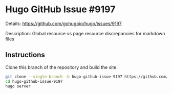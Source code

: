 # Hugo GitHub Issue #9197

Details: <https://github.com/gohugoio/hugo/issues/9197>

Description: Global resource vs page resource discrepancies for markdown files

## Instructions

Clone this branch of the repository and build the site.

```bash
git clone --single-branch -b hugo-github-issue-9197 https://github.com/jmooring/hugo-testing hugo-github-issue-9197
cd hugo-github-issue-9197
hugo server
```
